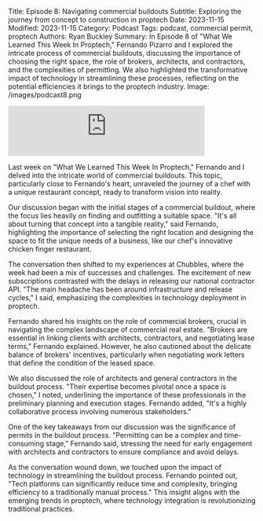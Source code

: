 Title: Episode 8: Navigating commercial buildouts
Subtitle: Exploring the journey from concept to construction in proptech
Date: 2023-11-15
Modified: 2023-11-15
Category: Podcast
Tags: podcast, commercial permit, proptech
Authors: Ryan Buckley
Summary: In Episode 8 of "What We Learned This Week In Proptech," Fernando Pizarro and I explored the intricate process of commercial buildouts, discussing the importance of choosing the right space, the role of brokers, architects, and contractors, and the complexities of permitting. We also highlighted the transformative impact of technology in streamlining these processes, reflecting on the potential efficiencies it brings to the proptech industry.
Image: /images/podcast8.png


<iframe src="https://podcasters.spotify.com/pod/show/thisweekinproptech/embed/episodes/Opening-a-Restaurant-for-Dummies-e2c1bke/a-aakbtbq" height="102px" width="400px" frameborder="0" scrolling="no"></iframe>

Last week on "What We Learned This Week In Proptech," Fernando and I delved into the intricate world of commercial buildouts. This topic, particularly close to Fernando's heart, unraveled the journey of a chef with a unique restaurant concept, ready to transform vision into reality.

Our discussion began with the initial stages of a commercial buildout, where the focus lies heavily on finding and outfitting a suitable space. "It's all about turning that concept into a tangible reality," said Fernando, highlighting the importance of selecting the right location and designing the space to fit the unique needs of a business, like our chef's innovative chicken finger restaurant.

The conversation then shifted to my experiences at Chubbles, where the week had been a mix of successes and challenges. The excitement of new subscriptions contrasted with the delays in releasing our national contractor API. "The main headache has been around infrastructure and release cycles," I said, emphasizing the complexities in technology deployment in proptech.

Fernando shared his insights on the role of commercial brokers, crucial in navigating the complex landscape of commercial real estate. "Brokers are essential in linking clients with architects, contractors, and negotiating lease terms," Fernando explained. However, he also cautioned about the delicate balance of brokers' incentives, particularly when negotiating work letters that define the condition of the leased space.

We also discussed the role of architects and general contractors in the buildout process. "Their expertise becomes pivotal once a space is chosen," I noted, underlining the importance of these professionals in the preliminary planning and execution stages. Fernando added, "It's a highly collaborative process involving numerous stakeholders."

One of the key takeaways from our discussion was the significance of permits in the buildout process. "Permitting can be a complex and time-consuming stage," Fernando said, stressing the need for early engagement with architects and contractors to ensure compliance and avoid delays.

As the conversation wound down, we touched upon the impact of technology in streamlining the buildout process. Fernando pointed out, "Tech platforms can significantly reduce time and complexity, bringing efficiency to a traditionally manual process." This insight aligns with the emerging trends in proptech, where technology integration is revolutionizing traditional practices.